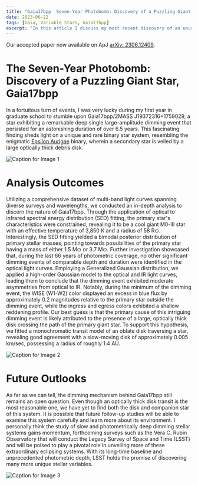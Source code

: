 ```yaml
---
title: "Gaia17bpp  Seven-Year Photobomb: Discovery of a Puzzling Giant Star"
date: 2023-06-22
tags: [Gaia, Variable Stars, Gaia17bpp]
excerpt: "In this article I discuss my most recent discovery of an unusual giant star: Gaia17bpp."
---
```

Our accepted paper now available on ApJ [arXiv: 2306.12409](https://iopscience.iop.org/article/10.3847/1538-4357/aceda7).

# The Seven-Year Photobomb: Discovery of a Puzzling Giant Star, Gaia17bpp
In a fortuitous turn of events, I was very lucky during my first year in graduate school to stumble upon Gaia17bpp/2MASS J19372316+1759029, a star exhibiting a remarkable deep single large-amplitude dimming event that persisted for an astonishing duration of over 6.5 years. This fascinating finding sheds light on a unique and rare binary star system, resembling the enigmatic [Epsilon Aurigae](https://simbad.u-strasbg.fr/simbad/sim-id?Ident=Epsilon+Aurigae) binary, wherein a secondary star is veiled by a large optically thick debris disk.

![Caption for Image 1](images/gaia17img/gaialc.jpeg)

# Analysis Outcomes
Utilizing a comprehensive dataset of multi-band light curves spanning diverse surveys and wavelengths, we conducted an in-depth analysis to discern the nature of Gaia17bpp. Through the application of optical to infrared spectral energy distribution (SED) fitting, the primary star's characteristics were constrained, revealing it to be a cool giant M0-III star with an effective temperature of 3,850 K and a radius of 58 R⊙. Interestingly, the SED fitting yielded a bimodal posterior distribution of primary stellar masses, pointing towards possibilities of the primary star having a mass of either 1.5 M⊙ or 3.7 M⊙. Further investigation showcased that, during the last 66 years of photometric coverage, no other significant dimming events of comparable depth and duration were identified in the optical light curves. Employing a Generalized Gaussian distribution, we applied a high-order Gaussian model to the optical and IR light curves, leading them to conclude that the dimming event exhibited moderate asymmetries from optical to IR. Notably, during the minimum of the dimming event, the WISE (W1-W2) color displayed an excess in blue flux by approximately 0.2 magnitudes relative to the primary star outside the dimming event, while the ingress and egress colors exhibited a shallow reddening profile. Our best guess is that the primary cause of this intriguing dimming event is likely attributed to the presence of a large, optically thick disk crossing the path of the primary giant star. To support this hypothesis, we fitted a monochromatic transit model of an oblate disk traversing a star, revealing good agreement with a slow-moving disk of approximately 0.005 km/sec, possessing a radius of roughly 1.4 AU.

![Caption for Image 2](images/gaia17img/mossaiclc.jpeg)

# Future Outlooks
As far as we can tell, the dimming mechanism behind Gaia17bpp still remains an open question. Even though an optically thick disk transit is the most reasonable one, we have yet to find both the disk and companion star of this system. It is possible that future follow-up studies will be able to examine this system carefully and learn more about its environment. I personally think the study of slow and photometrically deep dimming stellar systems gains momentum, forthcoming surveys such as the Vera C. Rubin Observatory that will conduct the Legacy Survey of Space and Time (LSST) and will be poised to play a pivotal role in unveiling more of these extraordinary eclipsing systems. With its long-time baseline and unprecedented photometric depth, LSST holds the promise of discovering many more unique stellar variables.

![Caption for Image 3](images/gaia17img/apjaceda7f13_hr.jpeg)

<html>
<head>
    <title>Gaia17bpp Seven-Year Photobomb: Discovery of a Puzzling Giant Star</title>
    <style>
        /* Other CSS styles here */

        /* CSS for the selectable grid */
        .grid-container {
            display: grid;
            grid-template-columns: repeat(2, 1fr);
            grid-gap: 10px;
            margin-top: 20px;
        }

        .grid-item {
            width: 100%;
            padding-top: 100%; /* Creates a square aspect ratio */
            background-size: cover;
            background-repeat: no-repeat;
            cursor: pointer;
            transition: transform 0.2s ease-out;
        }

        .grid-item.expanded {
            position: fixed;
            top: 0;
            left: 0;
            width: 100%;
            height: 100%;
            z-index: 9999;
            cursor: zoom-out;
            transition: none;
            background-size: contain;
            background-position: center;
            background-color: rgba(0, 0, 0, 0.9);
            display: flex;
            align-items: center;
            justify-content: center;
        }

        .grid-item.expanded img {
            max-width: 100%;
            max-height: 100%;
        }

        /* Other CSS styles for the content here */
    </style>
</head>
<body>
    <!-- Appeared on: Logo Container -->
    <!-- Appeared on: Logo Container -->
    <h2>Media Coverage</h2>
    <div class="logo-container">
        <a href="https://www.cnn.com/2023/01/11/world/distant-star-brightening-scn/index.html">
            <img src="https://1000logos.net/wp-content/uploads/2016/11/CNN-Logo-1980.png" alt="CNN Logo">
        </a>

        <a href="https://www.washington.edu/news/2023/01/10/dusty-binary/">
            <img src="https://pbs.twimg.com/profile_images/867407734353915906/4bS8tVNe_400x400.jpg" alt="Washington University Logo">
        </a>

        <a href="https://www.space.com/dusty-white-dwarf-star-dimming-once-in-lifetime">
            <img src="https://vectorlogoseek.com/wp-content/uploads/2019/05/space-com-vector-logo.png" alt="Space.com Logo">
        </a>

        <a href="https://www.cbsnews.com/sacramento/news/unusually-brightening-star-captures-attention-as-a-stellar-oddity/">
            <img src="https://upload.wikimedia.org/wikipedia/commons/thumb/1/19/CBS_News.svg/1280px-CBS_News.svg.png" alt="CBS News Logo">
        </a>
    </div>

    <!-- JavaScript -->
    <script>
        // JavaScript for selecting and expanding grid items
        const gridItems = document.querySelectorAll('.grid-item');

        function handleGridItemClick(event) {
            const item = event.currentTarget;
            if (!item.classList.contains('expanded')) {
                item.classList.add('expanded');
                item.style.transition = 'none';
            } else {
                item.classList.remove('expanded');
                item.style.transition = 'transform 0.2s ease-out';
            }
        }

        // Add click event listeners to grid items
        gridItems.forEach(item => {
            item.addEventListener('click', handleGridItemClick);
        });
    </script>
</body>
</html>
